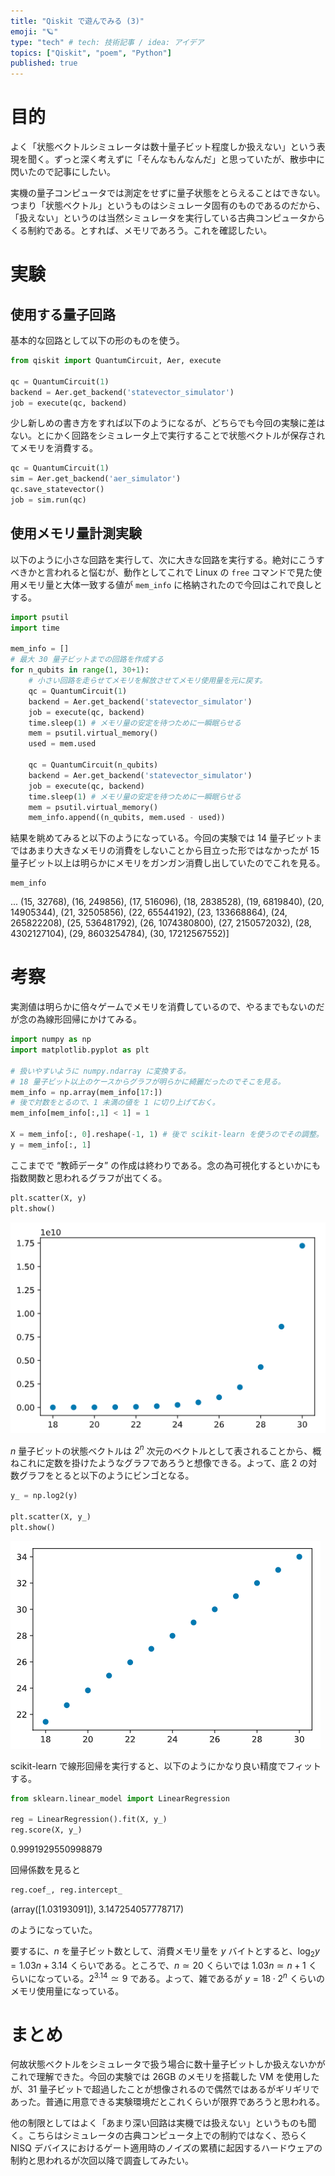 ```yaml
---
title: "Qiskit で遊んでみる (3)"
emoji: "🪐"
type: "tech" # tech: 技術記事 / idea: アイデア
topics: ["Qiskit", "poem", "Python"]
published: true
---
```


# 目的

よく「状態ベクトルシミュレータは数十量子ビット程度しか扱えない」という表現を聞く。ずっと深く考えずに「そんなもんなんだ」と思っていたが、散歩中に閃いたので記事にしたい。

実機の量子コンピュータでは測定をせずに量子状態をとらえることはできない。つまり「状態ベクトル」というものはシミュレータ固有のものであるのだから、「扱えない」というのは当然シミュレータを実行している古典コンピュータからくる制約である。とすれば、メモリであろう。これを確認したい。

# 実験

## 使用する量子回路

基本的な回路として以下の形のものを使う。

```python
from qiskit import QuantumCircuit, Aer, execute

qc = QuantumCircuit(1)
backend = Aer.get_backend('statevector_simulator')
job = execute(qc, backend)
```

少し新しめの書き方をすれば以下のようになるが、どちらでも今回の実験に差はない。とにかく回路をシミュレータ上で実行することで状態ベクトルが保存されてメモリを消費する。

```python
qc = QuantumCircuit(1)
sim = Aer.get_backend('aer_simulator')
qc.save_statevector()
job = sim.run(qc)
```

## 使用メモリ量計測実験

以下のように小さな回路を実行して、次に大きな回路を実行する。絶対にこうすべきかと言われると悩むが、動作としてこれで Linux の `free` コマンドで見た使用メモリ量と大体一致する値が `mem_info` に格納されたので今回はこれで良しとする。

```python
import psutil
import time

mem_info = []
# 最大 30 量子ビットまでの回路を作成する
for n_qubits in range(1, 30+1):
    # 小さい回路を走らせてメモリを解放させてメモリ使用量を元に戻す。
    qc = QuantumCircuit(1)
    backend = Aer.get_backend('statevector_simulator')
    job = execute(qc, backend)
    time.sleep(1) # メモリ量の安定を待つために一瞬眠らせる
    mem = psutil.virtual_memory()
    used = mem.used

    qc = QuantumCircuit(n_qubits)
    backend = Aer.get_backend('statevector_simulator')
    job = execute(qc, backend)
    time.sleep(1) # メモリ量の安定を待つために一瞬眠らせる
    mem = psutil.virtual_memory()
    mem_info.append((n_qubits, mem.used - used))
```

結果を眺めてみると以下のようになっている。今回の実験では 14 量子ビットまではあまり大きなメモリの消費をしないことから目立った形ではなかったが 15 量子ビット以上は明らかにメモリをガンガン消費し出していたのでこれを見る。

```
mem_info
```
...
(15, 32768),
(16, 249856),
(17, 516096),
(18, 2838528),
(19, 6819840),
(20, 14905344),
(21, 32505856),
(22, 65544192),
(23, 133668864),
(24, 265822208),
(25, 536481792),
(26, 1074380800),
(27, 2150572032),
(28, 4302127104),
(29, 8603254784),
(30, 17212567552)]

# 考察

実測値は明らかに倍々ゲームでメモリを消費しているので、やるまでもないのだが念の為線形回帰にかけてみる。

```python
import numpy as np
import matplotlib.pyplot as plt

# 扱いやすいように numpy.ndarray に変換する。
# 18 量子ビット以上のケースからグラフが明らかに綺麗だったのでそこを見る。
mem_info = np.array(mem_info[17:])
# 後で対数をとるので、1 未満の値を 1 に切り上げておく。
mem_info[mem_info[:,1] < 1] = 1

X = mem_info[:, 0].reshape(-1, 1) # 後で scikit-learn を使うのでその調整。
y = mem_info[:, 1]
```

ここまでで “教師データ” の作成は終わりである。念の為可視化するといかにも指数関数と思われるグラフが出てくる。

```python
plt.scatter(X, y)
plt.show()
```

![](/images/dwd-qiskit03/001.png)

$n$ 量子ビットの状態ベクトルは $2^n$ 次元のベクトルとして表されることから、概ねこれに定数を掛けたようなグラフであろうと想像できる。よって、底 2 の対数グラフをとると以下のようにビンゴとなる。

```python
y_ = np.log2(y)

plt.scatter(X, y_)
plt.show()
```

![](/images/dwd-qiskit03/002.png)

scikit-learn で線形回帰を実行すると、以下のようにかなり良い精度でフィットする。

```python
from sklearn.linear_model import LinearRegression

reg = LinearRegression().fit(X, y_)
reg.score(X, y_)
```
0.9991929550998879

回帰係数を見ると

```python
reg.coef_, reg.intercept_
```
(array([1.03193091]), 3.147254057778717)

のようになっていた。

要するに、$n$ を量子ビット数として、消費メモリ量を $y$ バイトとすると、$\log_2 y = 1.03 n + 3.14$ くらいである。ところで、$n \simeq 20$ くらいでは $1.03 n \simeq n + 1$ くらいになっている。$2^{3.14} \simeq 9$ である。よって、雑であるが $y = 18 \cdot 2^n$ くらいのメモリ使用量になっている。

# まとめ

何故状態ベクトルをシミュレータで扱う場合に数十量子ビットしか扱えないかがこれで理解できた。今回の実験では 26GB のメモリを搭載した VM を使用したが、31 量子ビットで超過したことが想像されるので偶然ではあるがギリギリであった。普通に用意できる実験環境だとこれくらいが限界であろうと思われる。

他の制限としてはよく「あまり深い回路は実機では扱えない」というものも聞く。こちらはシミュレータの古典コンピュータ上での制約ではなく、恐らく NISQ デバイスにおけるゲート適用時のノイズの累積に起因するハードウェアの制約と思われるが次回以降で調査してみたい。

